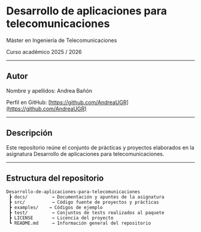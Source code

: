# Desarrollo de aplicaciones para telecomunicaciones

Máster en Ingeniería de Telecomunicaciones 

Curso académico 2025 / 2026

---

## Autor
Nombre y apellidos: Andrea Bañón

Perfil en GitHub: [https://github.com/AndreaUGR](https://github.com/AndreaUGR)

---

## Descripción
Este repositorio reúne el conjunto de prácticas y proyectos elaborados en la asignatura Desarrollo de aplicaciones para telecomunicaciones.

---

## Estructura del repositorio
```text
Desarrollo-de-aplicaciones-para-telecomunicaciones
 ┣ docs/         → Documentación y apuntes de la asignatura
 ┣ src/          → Código fuente de proyectos y prácticas
 ┣ examples/    → Códigos de ejemplo
 ┣ test/         → Conjuntos de tests realizados al paquete
 ┣ LICENSE       → Licencia del proyecto
 ┗ README.md     → Información general del repositorio
